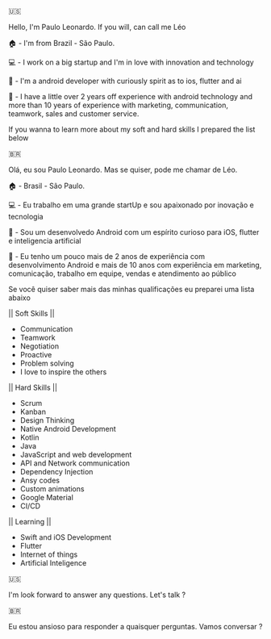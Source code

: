 🇺🇸

Hello, I'm Paulo Leonardo. 
If you will, can call me Léo

🏠 - I'm from Brazil - São Paulo.

💻 - I work on a big startup and I'm in love with innovation and technology

📱 - I'm a android developer with curiously spirit as to ios, flutter and ai

🌱 - I have a little over 2 years off experience with android technology and more than 10 years of experience with marketing, communication, teamwork, sales and customer service.

If you wanna to learn more about my soft and hard skills I prepared the list below

🇧🇷

Olá, eu sou Paulo Leonardo.
Mas se quiser, pode me chamar de Léo.

🏠 - Brasil - São Paulo.

💻 - Eu trabalho em uma grande startUp e sou apaixonado por inovação e tecnologia

📱 - Sou um desenvolvedo Android com um espírito curioso para iOS, flutter e inteligencia artificial

🌱 - Eu tenho um pouco mais de 2 anos de experiência com desenvolvimento Android e mais de 10 anos com experiência em marketing, comunicação, trabalho em equipe, vendas e atendimento ao público

Se você quiser saber mais das minhas qualificações eu preparei uma lista abaixo

|| Soft Skills ||
- Communication
- Teamwork
- Negotiation
- Proactive
- Problem solving
- I love to inspire the others

|| Hard Skills ||
- Scrum
- Kanban
- Design Thinking
- Native Android Development
- Kotlin
- Java
- JavaScript and web development
- API and Network communication
- Dependency Injection
- Ansy codes
- Custom animations
- Google Material
- CI/CD

|| Learning ||
- Swift and iOS Development
- Flutter
- Internet of things 
- Artificial Inteligence 

🇺🇸

I'm look forward to answer any questions.
Let's talk ?

🇧🇷

Eu estou ansioso para responder a quaisquer perguntas.
Vamos conversar ?
